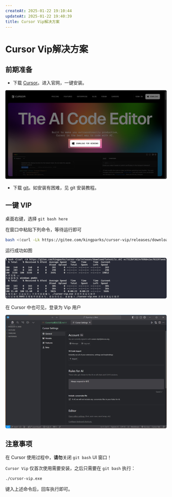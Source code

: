 ```yaml
---
createAt: 2025-01-22 19:10:44
updateAt: 2025-01-22 19:40:39
title: Cursor Vip解决方案
---
```

# Cursor Vip解决方案

## 前期准备

- 下载 [Cursor](https://www.cursor.com/)。进入官网，一键安装。

![CursorDownload](assets/cursorvip解决方案/CursorDownload.png)

- 下载 [git](https://git-scm.com/)。如安装有困难，见 git 安装教程。

## 一键 VIP

桌面右键，选择 `git bash here`

在窗口中粘贴下列命令，等待运行即可

```sh [git bash]
bash <(curl -Lk https://gitee.com/kingparks/cursor-vip/releases/download/latest/ic.sh) ec7312bf38234f89bb42acf63297aedc
```

运行成功如图

![VipInstall](assets/cursorvip解决方案/VipInstall.png)

在 Cursor 中也可见，登录为 Vip 用户

![VipSuccess](assets/cursorvip解决方案/VipSuccess.png)

## 注意事项

在 Cursor 使用过程中，**请勿**关闭 `git bash` UI 窗口！

`Cursor Vip` 仅首次使用需要安装，之后只需要在 `git bash` 执行：

```sh [git bash]
./cursor-vip.exe
```

键入上述命令后，回车执行即可。